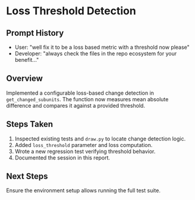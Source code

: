 # Loss Threshold Detection

## Prompt History
- User: "well fix it to be a loss based metric with a threshold now please"
- Developer: "always check the files in the repo ecosystem for your benefit..."

## Overview
Implemented a configurable loss-based change detection in `get_changed_subunits`. The function now measures mean absolute difference and compares it against a provided threshold.

## Steps Taken
1. Inspected existing tests and `draw.py` to locate change detection logic.
2. Added `loss_threshold` parameter and loss computation.
3. Wrote a new regression test verifying threshold behavior.
4. Documented the session in this report.

## Next Steps
Ensure the environment setup allows running the full test suite.
